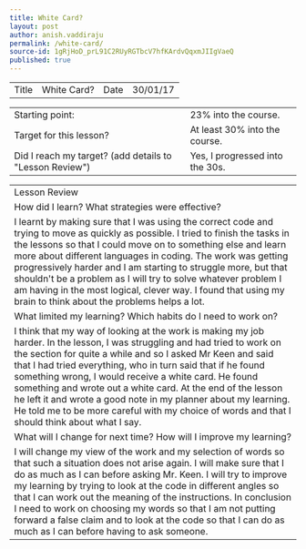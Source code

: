 ```yaml
---
title: White Card?
layout: post
author: anish.vaddiraju
permalink: /white-card/
source-id: 1gRjHoD_prL91C2RUyRGTbcV7hfKArdvQqxmJIIgVaeQ
published: true
---
```

<table>
  <tr>
    <td>Title</td>
    <td>White Card?</td>
    <td>Date</td>
    <td>30/01/17</td>
  </tr>
</table>


<table>
  <tr>
    <td>Starting point:</td>
    <td>23% into the course.</td>
  </tr>
  <tr>
    <td>Target for this lesson?</td>
    <td>At least 30% into the course. </td>
  </tr>
  <tr>
    <td>Did I reach my target? 
(add details to "Lesson Review")</td>
    <td>Yes, I progressed into the 30s.</td>
  </tr>
</table>


<table>
  <tr>
    <td>Lesson Review</td>
  </tr>
  <tr>
    <td>How did I learn? What strategies were effective?  </td>
  </tr>
  <tr>
    <td>I learnt by making sure that I was using the correct code and trying to move as quickly as possible. I tried to finish the tasks in the lessons so that I could move on to something else and learn more about different languages in coding. The work was getting progressively harder and I am starting to struggle more, but that shouldn't be a problem as I will try to solve whatever problem I am having in the most logical, clever way. I found that using my brain to think about the problems helps a lot.</td>
  </tr>
  <tr>
    <td>What limited my learning? Which habits do I need to work on? </td>
  </tr>
  <tr>
    <td>I think that my way of looking at the work is making my job harder. In the lesson, I was struggling and had tried to work on the section for quite a while and so I asked Mr Keen and said that I had tried everything, who in turn said that if he found something wrong, I would receive a white card. He found something and wrote out a white card. At the end of the lesson he left it and wrote a good note in my planner about my learning. He told me to be more careful with my choice of words and that I should think about what I say. </td>
  </tr>
  <tr>
    <td>What will I change for next time? How will I improve my learning?</td>
  </tr>
  <tr>
    <td>I will change my view of the work and my selection of words so that such a situation does not arise again. I will make sure that I do as much as I can before asking Mr. Keen. I will try to improve my learning by trying to look at the code in different angles so that I can work out the meaning of the instructions. In conclusion I need to work on choosing my words so that I am not putting forward a false claim and to look at the code so that I can do as much as I can before having to ask someone.</td>
  </tr>
</table>


